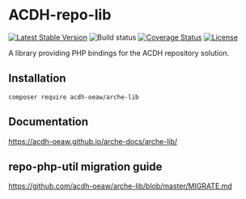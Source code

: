 # ACDH-repo-lib

[![Latest Stable Version](https://poser.pugx.org/acdh-oeaw/arche-lib/v/stable)](https://packagist.org/packages/acdh-oeaw/arche-lib)
![Build status](https://github.com/acdh-oeaw/arche-lib/workflows/phpunit/badge.svg?branch=master)
[![Coverage Status](https://coveralls.io/repos/github/acdh-oeaw/arche-lib/badge.svg?branch=master)](https://coveralls.io/github/acdh-oeaw/arche-lib?branch=master)
[![License](https://poser.pugx.org/acdh-oeaw/arche-lib/license)](https://packagist.org/packages/acdh-oeaw/arche-lib)

A library providing PHP bindings for the ACDH repository solution.

## Installation

`composer require acdh-oeaw/arche-lib`

## Documentation

https://acdh-oeaw.github.io/arche-docs/arche-lib/

## repo-php-util migration guide

https://github.com/acdh-oeaw/arche-lib/blob/master/MIGRATE.md
